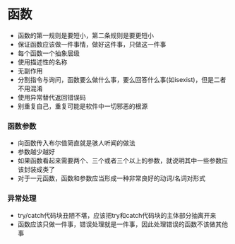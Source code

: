 # 函数
- 函数的第一规则是要短小，第二条规则是要更短小
- 保证函数应该做一件事情，做好这件事，只做这一件事
- 每个函数一个抽象层级
- 使用描述性的名称
- 无副作用
- 分割指令与询问，函数要么做什么事，要么回答什么事(如isexist)，但是二者不用混淆
- 使用异常替代返回错误码
- 别重复自己，重复可能是软件中一切邪恶的根源

### 函数参数
- 向函数传入布尔值简直就是骇人听闻的做法
- 参数越少越好
- 如果函数看起来需要两个、三个或者三个以上的参数，就说明其中一些参数应该封装成类了
- 对于一元函数，函数和参数应当形成一种非常良好的动词/名词对形式

### 异常处理
- try/catch代码块丑陋不堪，应该把try和catch代码块的主体部分抽离开来
- 函数应该只做一件事，错误处理就是一件事，因此处理错误的函数不该做其他事
